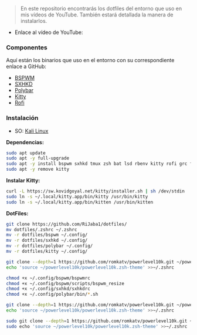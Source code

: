 > En este repositorio encontrarás los dotfiles del entorno que uso en mis vídeos de YouTube. También estará detallada la manera de instalarlos.
* Enlace al vídeo de YouTube: 

### Componentes
Aquí están los binarios que uso en el entorno con su correspondiente enlace a GitHub:
* [BSPWM](https://github.com/baskerville/bspwm)
* [SXHKD](https://github.com/baskerville/bspwm)
* [Polybar](https://github.com/polybar/polybar)
* [Kitty](https://github.com/kovidgoyal/kitty)
* [Rofi](https://github.com/davatorium/rofi)


### Instalación

* SO: [Kali Linux](https://kali.org/)

**Dependencias:**

```bash
sudo apt update
sudo apt -y full-upgrade 
sudo apt -y install bspwm sxhkd tmux zsh bat lsd rbenv kitty rofi grc fzf wmname polybar feh
sudo apt -y remove kitty
```

**Instalar Kitty:**

```bash
curl -L https://sw.kovidgoyal.net/kitty/installer.sh | sh /dev/stdin
sudo ln -s ~/.local/kitty.app/bin/kitty /usr/bin/kitty
sudo ln -s ~/.local/kitty.app/bin/kitten /usr/bin/kitten
```

**DotFiles:**

```bash
git clone https://github.com/RiJaba1/dotfiles/
mv dotfiles/.zshrc ~/.zshrc
mv -r dotfiles/bspwm ~/.config/
mv -r dotfiles/sxhkd ~/.config/
mv -r dotfiles/polybar ~/.config/
mv -r dotfiles/kitty ~/.config/

git clone --depth=1 https://github.com/romkatv/powerlevel10k.git ~/powerlevel10k
echo 'source ~/powerlevel10k/powerlevel10k.zsh-theme' >>~/.zshrc

chmod +x ~/.config/bspwm/bspwmrc
chmod +x ~/.config/bspwm/scripts/bspwm_resize
chmod +x ~/.config/sxhkd/sxhkdrc
chmod +x ~/.config/polybar/bin/*.sh

git clone --depth=1 https://github.com/romkatv/powerlevel10k.git ~/powerlevel10k
echo 'source ~/powerlevel10k/powerlevel10k.zsh-theme' >>~/.zshrc

sudo git clone --depth=1 https://github.com/romkatv/powerlevel10k.git ~/powerlevel10k
sudo echo 'source ~/powerlevel10k/powerlevel10k.zsh-theme' >>~/.zshrc
```
